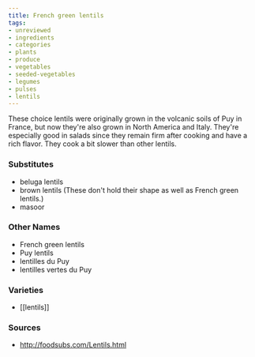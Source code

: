 ```yaml
---
title: French green lentils
tags:
- unreviewed
- ingredients
- categories
- plants
- produce
- vegetables
- seeded-vegetables
- legumes
- pulses
- lentils
---
```

These choice lentils were originally grown in the volcanic soils of Puy in France, but now they're also grown in North America and Italy. They're especially good in salads since they remain firm after cooking and have a rich flavor. They cook a bit slower than other lentils. 

### Substitutes
* beluga lentils
* brown lentils (These don't hold their shape as well as French green lentils.)
* masoor

### Other Names

* French green lentils
* Puy lentils
* lentilles du Puy
* lentilles vertes du Puy

### Varieties

* [[lentils]]

### Sources
* http://foodsubs.com/Lentils.html
